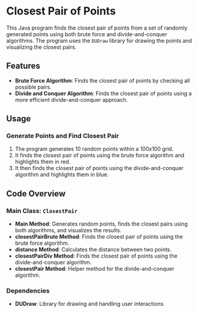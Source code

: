 # Closest Pair of Points

This Java program finds the closest pair of points from a set of randomly generated points using both brute force and divide-and-conquer algorithms. The program uses the `DUDraw` library for drawing the points and visualizing the closest pairs.

## Features

- **Brute Force Algorithm**: Finds the closest pair of points by checking all possible pairs.
- **Divide and Conquer Algorithm**: Finds the closest pair of points using a more efficient divide-and-conquer approach.

## Usage

### Generate Points and Find Closest Pair

1. The program generates 10 random points within a 100x100 grid.
2. It finds the closest pair of points using the brute force algorithm and highlights them in red.
3. It then finds the closest pair of points using the divide-and-conquer algorithm and highlights them in blue.

## Code Overview

### Main Class: `ClosestPair`

- **Main Method**: Generates random points, finds the closest pairs using both algorithms, and visualizes the results.
- **closestPairBrute Method**: Finds the closest pair of points using the brute force algorithm.
- **distance Method**: Calculates the distance between two points.
- **closestPairDiv Method**: Finds the closest pair of points using the divide-and-conquer algorithm.
- **closestPair Method**: Helper method for the divide-and-conquer algorithm.

### Dependencies

- **DUDraw**: Library for drawing and handling user interactions.
